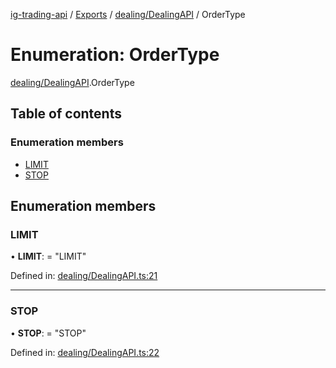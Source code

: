 [ig-trading-api](../README.md) / [Exports](../modules.md) / [dealing/DealingAPI](../modules/dealing_dealingapi.md) / OrderType

# Enumeration: OrderType

[dealing/DealingAPI](../modules/dealing_dealingapi.md).OrderType

## Table of contents

### Enumeration members

- [LIMIT](dealing_dealingapi.ordertype.md#limit)
- [STOP](dealing_dealingapi.ordertype.md#stop)

## Enumeration members

### LIMIT

• **LIMIT**: = "LIMIT"

Defined in: [dealing/DealingAPI.ts:21](https://github.com/bennycode/ig-trading-api/blob/eb2ba64/src/dealing/DealingAPI.ts#L21)

---

### STOP

• **STOP**: = "STOP"

Defined in: [dealing/DealingAPI.ts:22](https://github.com/bennycode/ig-trading-api/blob/eb2ba64/src/dealing/DealingAPI.ts#L22)
